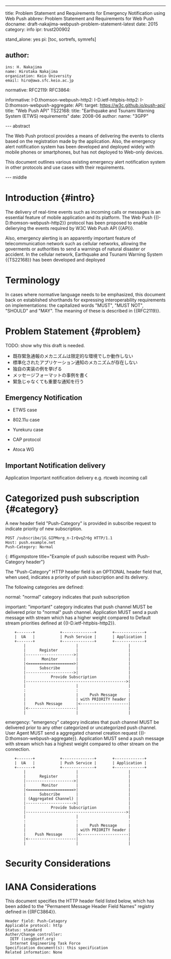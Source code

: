---
title: Problem Statement and Requirements for Emergency Notification using Web Push
abbrev: Problem Statement and Requirements for Web Push
docname: draft-nakajima-webpush-problem-statement-latest
date: 2015
category: info
ipr: trust200902

stand_alone: yes
pi: [toc, sortrefs, symrefs]

author:
 -
    ins: H. Nakajima
    name: Hirotaka Nakajima
    organization: Keio University
    email: hiro@awa.sfc.keio.ac.jp

normative:
  RFC2119:
  RFC3864:

informative:
  I-D.thomson-webpush-http2:
  I-D.ietf-httpbis-http2:
  I-D.thomson-webpush-aggregate:
  API:
    target: https://w3c.github.io/push-api/
    title: "Web Push API"
  TS22168:
    title: "Earthquake and Tsunami Warning System (ETWS) requirements"
    date: 2008-06
    author:
      name: "3GPP"

--- abstract

The Web Push protocol provides a means of delivering the events to clients based on the registration made by the application. 
Also, the emergency alert notification system has been developed and deployed widely with mobile phones or smartphones, but has not deployed to Web-only devices.

This document outlines various existing emergency alert notification system in other protocols and use cases with their requirements.

--- middle

# Introduction        {#intro}

The delivery of real-time events such as incoming calls or messages is an essential feature of mobile application and its platform. 
The Web Push {{I-D.thomson-webpush-http2}} protocol has been proposed to enable delierying the events required by W3C Web Push API {{API}}.

Also, emergency alerting is an apparently important feature of telecommunication network such as cellular networks, allowing the goverments or authorities to send a warnings of natural disaster or accident. 
In the cellular network, Earthquake and Tsunami Warning System {{TS22168}} has been developed and deployed 

# Terminology

In cases where normative language needs to be emphasized, this document back on
established shorthands for expressing interoperability requirements on
implementations: the capitalized words "MUST", "MUST NOT", "SHOULD" and "MAY".
The meaning of these is described in {{RFC2119}}.

# Problem Statement {#problem}
TODO: show why this draft is needed.

- 既存緊急通報のメカニズムは限定的な環境でしか動作しない
- 標準化されたアプリケーション通知のメカニズムが存在しない
- 独自の実装の例を挙げる
- メッセージフォーマットの事例を書く
- 緊急じゃなくても重要な通知を行う

## Emergency Notification

- ETWS case
- 802.11u case
- Yurekuru case

- CAP protocol
- Atoca WG

## Important Notification delivery
Application Important notification delivery e.g. rtcweb incoming call

# Categorized push subscription {#category}

A new header field "Push-Category" is provided in subscribe request to indicate priority of new subscription.

~~~~~~~~~~
POST /subscribe/1G_GIPMorg_n-IrQvqZr6g HTTP/1.1
Host: push.example.net
Push-Category: Normal
~~~~~~~~~~
{: #figxmpstore title="Example of push subscribe request with Push-Category header"}

The "Push-Category" HTTP header field is an OPTIONAL header field that, when used, indicates a priority of push subscription and its delivery.

The following categories are defined:

normal: "normal" category indicates that push subscription 

important: "important" category indicates that push channel MUST be delivered prior to "normal" push channel. Application MUST send a push message with stream which has a higher weight compared to Default stream priorities defined at {{I-D.ietf-httpbis-http2}}.

~~~~~~~~~~
    +-------+           +--------------+       +-------------+
    |  UA   |           | Push Service |       | Application |
    +-------+           +--------------+       +-------------+
        |                      |                      |
        |      Register        |                      |
        |--------------------->|                      |
        |       Monitor        |                      |
        |<====================>|                      |
        |      Subscribe       |                      |
        |--------------------->|                      |
        |           Provide Subscription              |
        |-------------------------------------------->|
        |                      |                      |
        :                      :                      :
        |                      |     Push Message     |
        |                      | with PRIORITY header |
        |    Push Message      |<---------------------|
        |<---------------------|                      |
        |                      |                      |
~~~~~~~~~~

emergency: "emergency" category indicates that push channel MUST be delivered prior to any other categorized or uncategorized push channel. User Agent MUST send a aggregated channel creation request {{I-D.thomson-webpush-aggregate}}. Application MUST send a push message with stream which has a highest weight compared to other stream on the connection.

~~~~~~~~~~
    +-------+           +--------------+       +-------------+
    |  UA   |           | Push Service |       | Application |
    +-------+           +--------------+       +-------------+
        |                      |                      |
        |      Register        |                      |
        |--------------------->|                      |
        |       Monitor        |                      |
        |<====================>|                      |
        |      Subscribe       |                      |
        | (Aggregated Channel) |                      |
        |--------------------->|                      |
        |           Provide Subscription              |
        |-------------------------------------------->|
        |                      |                      |
        :                      :                      :
        |                      |     Push Message     |
        |                      | with PRIORITY header |
        |    Push Message      |<---------------------|
        |<---------------------|                      |
        |                      |                      |
~~~~~~~~~~

# Security Considerations

# IANA Considerations

This document specifies the HTTP header field listed below, which has 
been added to the "Permanent Message Header Field Names" registry 
defined in {{RFC3864}}.

~~~~~~~~~~
Header field: Push-Catagory
Applicable protocol: http
Status: standard
Auther/Change controller:
  IETF (iesg@ietf.org)
  Internet Engineering Task Force
Specification document(s): this specification
Related information: None
~~~~~~~~~~

